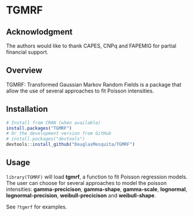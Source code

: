 
# TGMRF

<!-- badges: start -->

<!-- [![CRAN status](https://www.r-pkg.org/badges/version/FLAMES)](https://cran.r-project.org/package=FLAMES) -->

<!-- [![Travis build status](https://travis-ci.org/DouglasMesquita/FLAMES.svg?branch=master)](https://travis-ci.org/DouglasMesquita/FLAMES) -->

<!-- [![Codecov test coverage](https://codecov.io/gh/DouglasMesquita/FLAMES/branch/master/graph/badge.svg)](https://codecov.io/gh/DouglasMesquita/FLAMES?branch=master) -->

<!-- badges: end -->

## Acknowlodgment

The authors would like to thank CAPES, CNPq and FAPEMIG for partial financial support.

## Overview

TGMRF: Transformed Gaussian Markov Random Fields is a package that allow
the use of several approaches to fit Poisson intensities.

## Installation

``` r
# Install from CRAN (when available)
install.packages("TGMRF")
# Or the development version from GitHub
# install.packages("devtools")
devtools::install_github("DouglasMesquita/TGMRF")
```

## Usage

`library(TGMRF)` will load **tgmrf**, a function to fit Poisson
regression models. The user can choose for several approaches to model
the poisson intensities: **gamma-precicison**, **gamma-shape**,
**gamma-scale**, **lognormal**, **lognormal-precision**,
**weibull-precicison** and **weibull-shape**.

See `?tgmrf` for examples.
